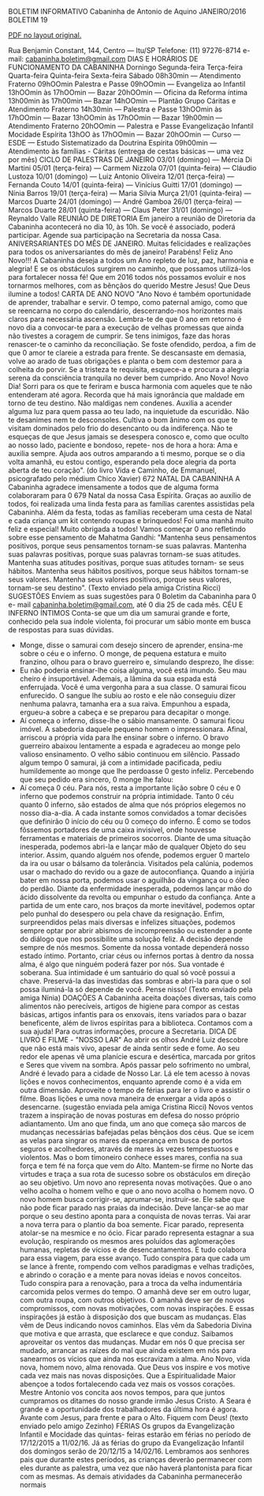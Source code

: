 BOLETIM INFORMATIVO 
Cabaninha de Antonio de Aquino 
JANEIRO/2016 
BOLETIM 19 

[PDF no layout original.](cabaninhaBoletim19.pdf)

Rua Benjamin Constant, 144, Centro — Itu/SP 
Telefone: (11) 97276-8714 
e-mail: cabaninha.boletim@gmail.com 
DIAS E HORÁRIOS DE FUNCIONAMENTO DA CABANINHA 
Dorningo 
Segunda-feira 
Terça-feira 
Quarta-feira 
Quinta-feira 
Sexta-feira 
Sábado 
08h30min — Atendimento Fraterno 
09hOOmin Palestra e Passe 
09hOOmin — Evangeliza ao Infantil 
13hOOmin às 17hOOmin — Bazar 
20hOOmin — Oficina da Reforma íntima 
13h00min às 17h00min — Bazar 
14hOOmin — Plantão Grupo Cáritas 
e Atendimento Fraterno 
14h30min — Palestra e Passe 
13hOOmin às 17hOOmin — Bazar 
13hOOmin às 17hOOmin — Bazar 
19h00min —Atendimento Fraterno 
20hOOmin — Palestra e Passe 
Evangelização Infantil 
Mocidade Espírita 
13hOO às 17hOOmin — Bazar 
20hOOmin — Curso — ESDE — Estudo Sistematizado 
da Doutrina Espírita 
09h00min — Atendimento às famílias - Cáritas 
(entrega de cestas básicas — uma vez por mês) 
CICLO DE PALESTRAS DE JANEIRO 
03/01 (domingo) — Mércia Di Martini 
05/01 (terça-feira) — Carmem Nizzola 
07/01 (quinta-feira) — Cláudio Lustoza 
10/01 (domingo) — Luiz Antonio Oliveira 
12/01 (terça-feira) — Fernanda Couto 
14/01 (quinta-feira) — Vinícius Guitti 
17/01 (domingo) — Nínia Barros 
19/01 (terça-feira) — Maria Silvia Murça 
21/01 (quinta-feira) — Marcos Duarte 
24/01 (domingo) — André Gamboa 
26/01 (terça-feira) — Marcos Duarte 
28/01 (quinta-feira) — Claus Peter 
31/01 (domingo) — Reynaldo Valle 
REUNIÃO DE DIRETORIA 
Em janeiro a reunião de Diretoria da Cabaninha acontecerá no 
dia 10, às 10h. Se você é associado, poderá participar. Agende 
sua participação na Secretaria da nossa Casa. 
ANIVERSARIANTES DO MÊS DE JANEIRO. Muitas felicidades e 
realizações para todos os aniversariantes do mês de janeiro! 
Parabéns! 
Feliz Ano Novo!!! A Cabaninha deseja a todos um Ano 
repleto de luz, paz, harmonia e alegria! E se os obstáculos 
surgirem no caminho, que possamos utilizá-los para 
fortalecer nossa fé! Que em 2016 todos nós possamos 
evoluir e nos tornarmos melhores, com as bênçãos do 
querido Mestre Jesus! Que Deus ilumine a todos! 
CARTA DE ANO NOVO 
"Ano Novo é também oportunidade de aprender, trabalhar e 
servir. O tempo, como paternal amigo, como que se reencarna 
no corpo do calendário, descerrando-nos horizontes mais 
claros para necessária ascensão. 
Lembra-te de que 0 ano em retorno é novo dia a convocar-te 
para a execução de velhas promessas que ainda não tivestes a 
coragem de cumprir. 
Se tens inimigos, faze das horas renascer-te o caminho da 
reconciliação. Se foste ofendido, perdoa, a fim de que 0 amor 
te clareie a estrada para frente. Se descansaste em demasia, 
volve ao arado de tuas obrigações e planta o bem com 
destemor para a colheita do porvir. Se a tristeza te requisita, 
esquece-a e procura a alegria serena da consciência tranquila 
no dever bem cumprido. 
Ano Novo! Novo Dia! 
Sorri para os que te feriram e busca harmonia com aqueles 
que te não entenderam até agora. Recorda que há mais 
ignorância que maldade em torno de teu destino. Não 
maldigas nem condenes. 
Auxilia a acender alguma luz para quem passa ao teu lado, na 
inquietude da escuridão. 
Não te desanimes nem te desconsoles. 
Cultiva o bom ânimo com os que te visitam dominados pelo 
frio do desencanto ou da indiferença. 
Não te esqueças de que Jesus jamais se desespera conosco e, 
como que oculto ao nosso lado, paciente e bondoso, repete- 
nos de hora a hora: Ama e auxilia sempre. Ajuda aos outros 
amparando a ti mesmo, porque se o dia volta amanhã, eu 
estou contigo, esperando pela doce alegria da porta aberta de 
teu coração". (do livro Vida e Caminho, de Emmanuel, 
psicografado pelo médium Chico Xavier) 
672 NATAL DA CABANINHA 
A Cabaninha agradece imensamente a todos que de alguma 
forma colaboraram para 0 679 Natal da nossa Casa Espírita. 
Graças ao auxílio de todos, foi realizada uma linda festa para 
as famílias carentes assistidas pela Cabaninha. Além da festa, 
todas as famílias receberam uma cesta de Natal e cada criança 
um kit contendo roupas e brinquedos! Foi uma manhã muito 
feliz e especial! Muito obrigada a todos! 
Vamos começar 0 ano refletindo sobre esse pensamento de 
Mahatma Gandhi: 
"Mantenha seus pensamentos positivos, porque seus 
pensamentos tornam-se suas palavras. Mantenha suas palavras 
positivas, porque suas palavras tornam-se suas atitudes. 
Mantenha suas atitudes positivas, porque suas atitudes tornam- 
se seus hábitos. Mantenha seus hábitos positivos, porque seus 
hábitos tornam-se seus valores. Mantenha seus valores 
positivos, porque seus valores, tornam-se seu destino". (Texto 
enviado pela amiga Cristina Ricci) 
SUGESTÕES 
Enviem as suas sugestões para 0 Boletim da Cabaninha para 0 e- 
mail cabaninha.boletim@gmail.com, até 0 dia 25 de cada mês. 
CÉU E INFERNO ÍNTIMOS 
Conta-se que um dia um samurai grande e forte, conhecido pela 
sua índole violenta, foi procurar um sábio monte em busca de 
respostas para suas dúvidas. 
- Monge, disse o samurai com desejo sincero de aprender, 
ensina-me sobre o céu e o inferno. 
O monge, de pequena estatura e muito franzino, olhou para o 
bravo guerreiro e, simulando desprezo, lhe disse: 
- Eu não poderia ensinar-lhe coisa alguma, você está imundo. 
Seu mau cheiro é insuportável. Ademais, a lâmina da sua espada 
está enferrujada. Você é uma vergonha para a sua classe. 
O samurai ficou enfurecido. O sangue lhe subiu ao rosto e ele 
não conseguiu dizer nenhuma palavra, tamanha era a sua raiva. 
Empunhou a espada, ergueu-a sobre a cabeça e se preparou 
para decapitar o monge. 
- Aí começa o inferno, disse-lhe o sábio mansamente. 
O samurai ficou imóvel. A sabedoria daquele pequeno homem o 
impressionara. Afinal, arriscou a própria vida para lhe ensinar 
sobre o inferno. 
O bravo guerreiro abaixou lentamente a espada e agradeceu ao 
monge pelo valioso ensinamento. 
O velho sábio continuou em silêncio. 
Passado algum tempo 0 samurai, já com a intimidade 
pacificada, pediu humildemente ao monge que lhe perdoasse 0 
gesto infeliz. 
Percebendo que seu pedido era sincero, 0 monge lhe falou: 
- Aí começa 0 céu. 
Para nós, resta a importante lição sobre 0 céu e 0 inferno que 
podemos construir na própria intimidade. 
Tanto 0 céu quanto 0 inferno, são estados de alma que nós 
próprios elegemos no nosso dia-a-dia. 
A cada instante somos convidados a tomar decisões que 
definirão 0 início do céu ou 0 começo do inferno. 
É como se todos fôssemos portadores de uma caixa invisível, 
onde houvesse ferramentas e materiais de primeiros socorros. 
Diante de uma situação inesperada, podemos abri-la e lançar 
mão de qualquer Objeto do seu interior. 
Assim, quando alguém nos ofende, podemos erguer 0 martelo 
da ira ou usar o bálsamo da tolerância. Visitados pela calúnia, 
podemos usar o machado do revido ou a gaze de autoconfiança. 
Quando a injúria bater em nossa porta, podemos usar o 
aguilhão da vingança ou o óleo do perdão. Diante da 
enfermidade inesperada, podemos lançar mão do ácido 
dissolvente da revolta ou empunhar o estudo da confiança. 
Ante a partida de um ente caro, nos braços da morte inevitável, 
podemos optar pelo punhal do desespero ou pela chave da 
resignação. 
Enfim, surpreendidos pelas mais diversas e infelizes situações, 
podemos sempre optar por abrir abismos de incompreensão ou 
estender a ponte do diálogo que nos possibilite uma solução 
feliz. A decisão depende sempre de nós mesmos. 
Somente da nossa vontade dependerá nosso estado íntimo. 
Portanto, criar céus ou infernos portas à dentro da nossa alma, 
é algo que ninguém poderá fazer por nós. 
Sua vontade é soberana. 
Sua intimidade é um santuário do qual só você possui a chave. 
Preservá-la das investidas das sombras e abri-la para que o sol 
possa iluminá-la só depende de você. 
Pense nisso! 
(Texto enviado pela amiga Nínia) 
DOAÇÕES 
A Cabaninha aceita doações diversas, tais como alimentos não 
perecíveis, artigos de higiene para compor as cestas básicas, 
artigos infantis para os enxovais, itens variados para o bazar 
beneficente, além de livros espíritas para a biblioteca. Contamos 
com a sua ajuda! Para outras informações, procure a Secretaria. 
DICA DE LIVRO E FILME - "NOSSO LAR" 
Ao abrir os olhos André Luiz descobre que não está mais vivo, 
apesar de ainda sentir sede e fome. Ao seu redor ele apenas 
vê uma planície escura e desértica, marcada por gritos e Seres 
que vivem na sombra. Após passar pelo sofrimento no umbral, 
André é levado para a cidade de Nosso Lar. Lá ele tem acesso 
à novas lições e novos conhecimentos, enquanto aprende 
como é a vida em outra dimensão. 
Aproveite o tempo de férias para ler o livro e assistir o filme. 
Boas lições e uma nova maneira de enxergar a vida após o 
desencarne. 
(sugestão enviada pela amiga Cristina Ricci) 
Novos ventos trazem a inspiração de novas posturas em 
defesa do nosso próprio adiantamento. Um ano que finda, um 
ano que começa são marcos de mudanças necessárias 
bafejadas pelas bênçãos dos céus. Que se icem as velas para 
singrar os mares da esperança em busca de portos seguros e 
acolhedores, através de mares às vezes tempestuosos e 
violentos. Mas o bom timoneiro conhece esses mares, confia 
na sua força e tem fé na força que vem do Alto. Mantem-se 
firme no Norte das virtudes e traça a sua rota de sucesso 
sobre os obstáculos em direção ao seu objetivo. Um novo ano 
representa novas motivações. 
Que o ano velho acolha o homem velho e que o ano novo 
acolha o homem novo. O novo homem busca corrigir-se, 
aprumar-se, instruir-se. Ele sabe que não pode ficar parado 
nas praias da indecisão. Deve lançar-se ao mar porque o seu 
destino aponta para a conquista de novas terras. Vai arar a 
nova terra para o plantio da boa semente. Ficar parado, 
representa atolar-se na mesmice e no ócio. Ficar parado 
representa estagnar a sua evolução, respirando os mesmos 
ares poluídos das aglomerações humanas, repletas de vícios e 
de desencantamentos. E tudo colabora para essa viagem, para 
esse avanço. Tudo conspira para que cada um se lance à 
frente, rompendo com velhos paradigmas e velhas tradições, 
e abrindo o coração e a mente para novas ideias e novos 
conceitos. Tudo conspira para a renovação, para a troca da 
velha indumentária carcomida pelos vermes do tempo. 
O amanhã deve ser em outro lugar, com outra roupa, com 
outros objetivos. O amanhã deve ser de novos compromissos, 
com novas motivações, com novas inspirações. E essas 
inspirações já estão à disposição dos que buscam as 
mudanças. Elas vêm de Deus indicando novos caminhos. Elas 
vêm da Sabedoria Divina que motiva e que arrasta, que 
esclarece e que conduz. 
Saibamos aproveitar os ventos das mudanças. Mudar em nós 
0 que precisa ser mudado, arrancar as raízes do mal que ainda 
existem em nós para sanearmos os vícios que ainda nos 
escravizam a alma. Ano Novo, vida nova, homem novo, alma 
renovada. Que Deus vos inspire e vos motive cada vez mais 
nas novas disposições. Que a Espiritualidade Maior abençoe a 
todos fortalecendo cada vez mais os vossos corações. 
Mestre Antonio vos concita aos novos tempos, para que 
juntos cumpramos os ditames do nosso grande irmão Jesus 
Cristo. A Seara é grande e a oportunidade dos trabalhadores 
da última hora é agora. Avante com Jesus, para frente e para o 
Alto. Fiquem com Deus! (texto enviado pelo amigo Zezinho) 
FÉRIAS 
Os grupos da Evangelização Infantil e Mocidade das quintas- 
feiras estarão em férias no período de 17/12/2015 a 
11/02/16. Já as férias do grupo da Evangelização Infantil dos 
domingos serão de 20/12/15 a 14/02/16. Lembramos aos 
senhores pais que durante estes períodos, as crianças deverão 
permanecer com eles durante as palestra, uma vez que não 
haverá plantonista para ficar com as mesmas. 
As demais atividades da Cabaninha permanecerão normais 